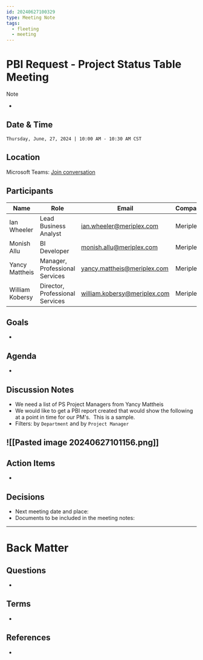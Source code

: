 ```yaml
---
id: 20240627100329
type: Meeting Note
tags:
  - fleeting
  - meeting
---
```

# PBI Request - Project Status Table Meeting

> [!Note]
> - 

## Date & Time

```Datetime
Thursday, June, 27, 2024 | 10:00 AM - 10:30 AM CST
```

## Location

Microsoft Teams: [Join conversation](https://teams.microsoft.com/l/meetup-join/19%3ameeting_OTAyNjZlMDItMGIzZS00NWRhLTk3NjgtMTA4YjIwNzAyNDZm%40thread.v2/0?context=%7b%22Tid%22%3a%226d4422b6-9fe9-4ec2-8904-ccaa320bd30a%22%2c%22Oid%22%3a%22636d233c-1b67-4edd-90fd-f44adecb1eb9%22%7d)

## Participants

| Name            | Role                            | Email                        | Company  |
| --------------- | ------------------------------- | ---------------------------- | -------- |
| Ian Wheeler     | Lead Business Analyst           | ian.wheeler@meriplex.com     | Meriplex |
| Monish Allu     | BI Developer                    | monish.allu@meriplex.com     | Meriplex |
| Yancy Mattheis  | Manager, Professional Services  | yancy.mattheis@meriplex.com  | Meriplex |
| William Kobersy | Director, Professional Services | william.kobersy@meriplex.com | Meriplex |

## Goals
<!-- What we want to achieve in this meeting -->
- 

## Agenda 
<!-- What, who & duration planned in advance -->
- 

## Discussion Notes
<!-- Cover discussion topics -->
- We need a list of PS Project Managers from Yancy Mattheis
- We would like to get a PBI report created that would show the following at a point in time for our PM's.  This is a sample.
- Filters: by `Department` and by `Project Manager`

![[Pasted image 20240627101156.png]]
- 

## Action Items
<!-- Add tasks, task owners and due dates -->
- 

## Decisions
<!-- Record of decisions you make in this meeting -->
- Next meeting date and place: 
- Documents to be included in the meeting notes:


---
# Back Matter
## Questions
<!-- What remains for you to consider? --> 
- 

## Terms
<!-- Links to definition pages -->
- 

## References
<!-- Links to pages not referenced in the content -->
- 